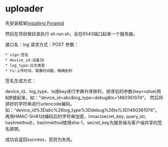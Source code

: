 # uploader

先安装框架<a href='http://docs.pylonsproject.org/projects/pyramid/en/latest/narr/install.html'>Installing Pyramid</a>

然后在项目根目录执行 sh run.sh，会在6543端口起来一个服务器。

接口名：log
请求方式：POST
参数：

	* sign:签名
	* device_id:设备ID
	* log_type:日志类型
	* ts:上传时间，需要时间戳，精确到秒

签名生成方式：

device_id、log_type、ts按key进行字典升序排列，排序后的参数(key=value)用&拼接起来，如："device_id=abc&log_type=debug&ts=1460361074"。
然后将拼好的字符串进行urlencode编码，如："device_id%3Dabc%26log_type%3Ddebug%26ts%3D1460361074"。
再用HMAC-SHA1对编码后的字符串加密，hmac(secret_key, query_str, hashmethod)，hashmethod使用sha-1，secret_key为服务端与客户端共享的签名密钥。

成功会返回success，否则为失败。

